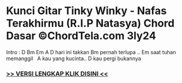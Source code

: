 
 # Kunci Gitar Tinky Winky - Nafas Terakhirmu (R.I.P Natasya) Chord Dasar ©ChordTela.com 3ly24


Intro : D Bm Em A D hari ini takkan Bm pernah terlupa .. Em saat tuhan memanggil   A kau yang kucinta.. D kau pergi bukannya

###  <a href="https://shortlighzx.web.app?sq=Kunci Gitar Tinky Winky - Nafas Terakhirmu (R.I.P Natasya) Chord Dasar ©ChordTela.com"> >> VERSI LENGKAP KLIK DISINI << </a>
